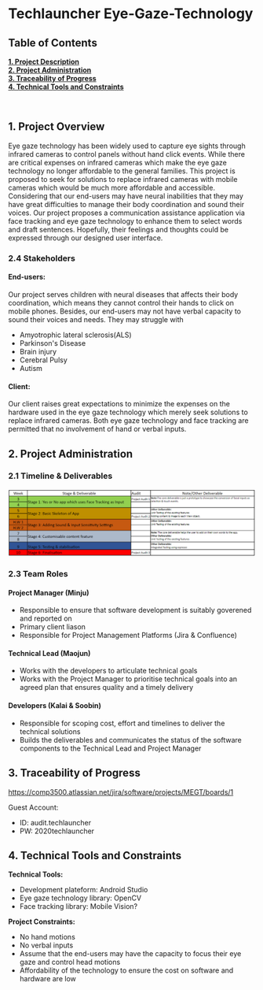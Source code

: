 # Techlauncher Eye-Gaze-Technology
<h2><a name = "content"> Table of Contents </a></h2>

<a href = "#Title1"><b> 1. Project Description </b></a><br/>
<a href = "#Title2"><b> 2. Project Administration </b></a><br/>
<a href = "#Title3"><b> 3. Traceability of Progress </b></a><br/> 
<a href = "#Title5"><b> 4. Technical Tools and Constraints </b></a><br/>


<br />

<h2><a name = "Title1"> 1. Project Overview </a></h2>


Eye gaze technology has been widely used to capture eye sights through infrared cameras to control panels without hand click events. While there are critical expenses on infrared cameras which make the eye gaze technology no longer affordable to the general families. This project is proposed to seek for solutions to replace infrared cameras with mobile cameras which would be much more affordable and accessible. Considering that our end-users may have neural inabilities that they may have great difficulties to manage their body coordination and sound their voices. Our project proposes a communication assistance application via face tracking and eye gaze technology to enhance them to select words and draft sentences. Hopefully, their feelings and thoughts could be expressed through our designed user interface.

<h3> 2.4 Stakeholders </h3>

#### End-users:
Our project serves children with neural diseases that affects their body coordination, which means they cannot control their hands to click on mobile phones. Besides, our end-users may not have verbal capacity to sound their voices and needs. They may struggle with
                <ul>
                <li>Amyotrophic lateral sclerosis(ALS)</li>
                <li>Parkinson's Disease</li>
                <li>Brain injury</li>
                <li>Cerebral Pulsy</li>
                <li>Autism</li>
                </ul>
                
#### Client:
Our client raises great expectations to minimize the expenses on the hardware used in the eye gaze technology which merely seek solutions to replace infrared cameras. Both eye gaze technology and face tracking are permitted that no involvement of hand or verbal inputs.
<br />

<h2><a name = "Title2"> 2. Project Administration </a></h2>

<h3> 2.1 Timeline  & Deliverables</h3>

![Schedule](Resources/Schedule.png)






<h3> 2.3 Team Roles </h3>

#### Project Manager (Minju)
 - Responsible to ensure that software development is suitably goverened and reported on
 - Primary client liason
 - Responsible for Project Management Platforms (Jira & Confluence)
 
#### Technical Lead (Maojun)
 - Works with the developers to articulate technical goals
 - Works with the Project Manager to prioritise technical goals into an agreed plan that ensures quality and a timely delivery 

#### Developers (Kalai & Soobin)
 - Responsible for scoping cost, effort and timelines to deliver the technical solutions 
 - Builds the deliverables and communicates the status of the software components to the Technical Lead and Project Manager


<h2><a name = "Title3"> 3. Traceability of Progress</a></h2>

https://comp3500.atlassian.net/jira/software/projects/MEGT/boards/1

Guest Account:
 - ID: audit.techlauncher
 - PW: 2020techlauncher

<h2><a name = "Title3"> 4. Technical Tools and Constraints</a></h2>

**Technical Tools:**
 - Development plateform: Android Studio
 - Eye gaze technology library: OpenCV
 - Face tracking library: Mobile Vision?

**Project Constraints:**
 - No hand motions
 - No verbal inputs
 - Assume that the end-users may have the capacity to focus their eye gaze and control head motions
 - Affordability of the technology to ensure the cost on software and hardware are low




